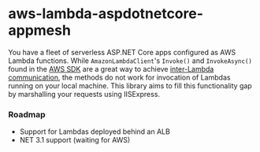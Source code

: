 # aws-lambda-aspdotnetcore-appmesh

You have a fleet of serverless ASP.NET Core apps configured as AWS Lambda functions. While `AmazonLambdaClient`'s `Invoke()` and `InvokeAsync()` found in the [AWS SDK](https://docs.aws.amazon.com/sdkfornet/v3/apidocs/items/Lambda/MLambdaInvokeInvokeRequest.html) are a great way to achieve [inter-Lambda communication](https://docs.aws.amazon.com/lambda/latest/dg/lambda-invocation.html), the methods do not work for invocation of Lambdas running on your local machine. This library aims to fill this functionality gap by marshalling your requests using IISExpress.

### Roadmap
* Support for Lambdas deployed behind an ALB
* NET 3.1 support (waiting for AWS)

